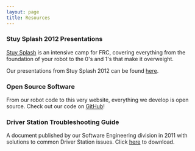 ```yaml
---
layout: page
title: Resources
---
```

### Stuy Splash 2012 Presentations
[Stuy Splash](/community/projects/stuysplash/) is an intensive camp for FRC, covering everything from the foundation of your robot to the 0's and 1's that make it overweight.

Our presentations from Stuy Splash 2012 can be found [here](/resources/stuysplash2012/).

### Open Source Software
From our robot code to this very website, everything we develop is open source. Check out our code on [GitHub](https://github.com/prog694)!

### Driver Station Troubleshooting Guide
A document published by our Software Engineering division in 2011 with solutions to common Driver Station issues. Click [here](/downloads/694%20Troubleshooting%20Guide.docx) to download.
